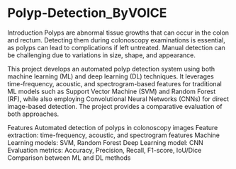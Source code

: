 # Polyp-Detection_ByVOICE
Introduction
Polyps are abnormal tissue growths that can occur in the colon and rectum. Detecting them during colonoscopy examinations is essential, as polyps can lead to complications if left untreated. Manual detection can be challenging due to variations in size, shape, and appearance.

This project develops an automated polyp detection system using both machine learning (ML) and deep learning (DL) techniques. It leverages time-frequency, acoustic, and spectrogram-based features for traditional ML models such as Support Vector Machine (SVM) and Random Forest (RF), while also employing Convolutional Neural Networks (CNNs) for direct image-based detection. The project provides a comparative evaluation of both approaches.

Features
Automated detection of polyps in colonoscopy images
Feature extraction: time-frequency, acoustic, and spectrogram features
Machine Learning models: SVM, Random Forest
Deep Learning model: CNN
Evaluation metrics: Accuracy, Precision, Recall, F1-score, IoU/Dice
Comparison between ML and DL methods
